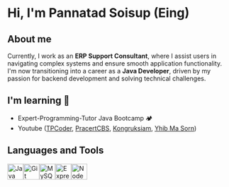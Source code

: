 # Hi, I'm Pannatad Soisup (Eing)

## About me
Currently, I work as an **ERP Support Consultant**, where I assist users in navigating complex systems and ensure smooth application functionality. I'm now transitioning into a career as a **Java Developer**, driven by my passion for backend development and solving technical challenges.

## I'm learning 🏫
 - Expert-Programming-Tutor Java Bootcamp 🏕️
 - Youtube 
 ([TPCoder](https://www.youtube.com/@tpcoder), [PracertCBS](https://www.youtube.com/@prasertcbs), [Kongruksiam](https://www.youtube.com/@KongRuksiamOfficial), [Yhib Ma Sorn](https://www.youtube.com/@yhibmasorn967))

## Languages and Tools
<p align="left">
<a href="https://www.oracle.com/java/" target="_blank" rel="noreferrer"><img src="https://raw.githubusercontent.com/danielcranney/readme-generator/main/public/icons/skills/java-colored.svg" width="36" height="36" alt="Java" /></a><a href="https://git-scm.com/" target="_blank" rel="noreferrer"><img src="https://raw.githubusercontent.com/danielcranney/readme-generator/main/public/icons/skills/git-colored.svg" width="36" height="36" alt="Git" /></a><a href="https://www.mysql.com/" target="_blank" rel="noreferrer"><img src="https://raw.githubusercontent.com/danielcranney/readme-generator/main/public/icons/skills/mysql-colored.svg" width="36" height="36" alt="MySQL" /></a><a href="https://expressjs.com/" target="_blank" rel="noreferrer"><img src="https://raw.githubusercontent.com/danielcranney/readme-generator/main/public/icons/skills/express-colored.svg" width="36" height="36" alt="Express" /></a><a href="https://nodejs.org/en/" target="_blank" rel="noreferrer"><img src="https://raw.githubusercontent.com/danielcranney/readme-generator/main/public/icons/skills/nodejs-colored.svg" width="36" height="36" alt="NodeJS" /></a>
</p>

